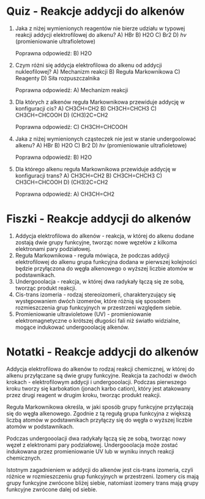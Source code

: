  # Quiz - Reakcje addycji do alkenów

1. Jaka z niżej wymienionych reagentów nie bierze udziału w typowej reakcji addycji elektrofilowej do alkenu?
   A) HBr
   B) H2O
   C) Br2
   D) $hv$ (promieniowanie ultrafioletowe)

   Poprawna odpowiedź: B) H2O

2. Czym różni się addycja elektrofilowa do alkenu od addycji nukleofilowej?
   A) Mechanizm reakcji
   B) Reguła Markownikowa
   C) Reagenty
   D) Siła rozpuszczalnika

   Poprawna odpowiedź: A) Mechanizm reakcji

3. Dla których z alkenów reguła Markownikowa przewiduje addycję w konfiguracji cis?
   A) CH3CH=CH2
   B) CH3CH=CHCH3
   C) CH3CH=CHCOOH
   D) (CH3)2C=CH2

   Poprawna odpowiedź: C) CH3CH=CHCOOH

4. Jaka z niżej wymienionych cząsteczek nie jest w stanie undergoolować alkenu?
   A) HBr
   B) H2O
   C) Br2
   D) $hv$ (promieniowanie ultrafioletowe)

   Poprawna odpowiedź: B) H2O

5. Dla którego alkenu reguła Markownikowa przewiduje addycję w konfiguracji trans?
   A) CH3CH=CH2
   B) CH3CH=CHCH3
   C) CH3CH=CHCOOH
   D) (CH3)2C=CH2

   Poprawna odpowiedź: A) CH3CH=CH2

# Fiszki - Reakcje addycji do alkenów

1. Addycja elektrofilowa do alkenów - reakcja, w której do alkenu dodane zostają dwie grupy funkcyjne, tworząc nowe węzełów z kilkoma elektronami pary podziałowej.
2. Reguła Markownikowa - reguła mówiąca, że podczas addycji elektrofilowej do alkenu grupa funkcyjna dodana w pierwszej kolejności będzie przyłączona do węgła alkenowego o wyższej liczbie atomów w podstawnikach.
3. Undergooolacja - reakcja, w której dwa radykały łączą się ze sobą, tworząc produkt reakcji.
4. Cis-trans izomeria - rodzaj stereoizomerii, charakteryzujący się występowaniem dwóch izomerów, które różnią się sposobem rozmieszczenia grup funkcyjnych w przestrzeni względem siebie.
5. Promieniowanie ultravioletowe (UV) - promieniowanie elektromagnetyczne o krótszej długości fali niż światło widzialne, mogące indukować undergooolację alkenów.

# Notatki - Reakcje addycji do alkenów

Addycja elektrofilowa do alkenów to rodzaj reakcji chemicznej, w której do alkenu przyłączane są dwie grupy funkcyjne. Reakcja ta zachodzi w dwóch krokach - elektrofilowym addycji i undergooolacji. Podczas pierwszego kroku tworzy się karbokation (jonach karbo cation), który jest atakowany przez drugi reagent w drugim kroku, tworząc produkt reakcji.

Reguła Markownikowa określa, w jaki sposób grupy funkcyjne przyłączają się do węgła alkenowego. Zgodnie z tą regułą grupa funkcyjna z większą liczbą atomów w podstawnikach przyłączy się do węgła o wyższej liczbie atomów w podstawnikach.

Podczas undergooolacji dwa radykały łączą się ze sobą, tworząc nowy węzeł z elektronami pary podziałowej. Undergooolacja może zostać indukowana przez promieniowanie UV lub w wyniku innych reakcji chemicznych.

Istotnym zagadnieniem w addycji do alkenów jest cis-trans izomeria, czyli różnice w rozmieszczeniu grup funkcyjnych w przestrzeni. Izomery cis mają grupy funkcyjne zwrócone bliżej siebie, natomiast izomery trans mają grupy funkcyjne zwrócone dalej od siebie.